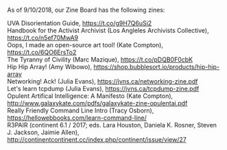 As of 9/10/2018, our Zine Board has the following zines:

UVA Disorientation Guide, https://t.co/g9H7Q6uSi2  
Handbook for the Activist Archivist (Los Angleles Archivists Collective), https://t.co/n5ef70MwA9  
Oops, I made an open-source art tool! (Kate Compton), https://t.co/6QO6ErsTo2  
The Tyranny of Civility (Marc Mazique), https://t.co/pDQB0F0cbK  
Hip Hip Array! (Amy Wibowo), https://shop.bubblesort.io/products/hip-hip-array   
Networking! Ack! (Julia Evans), https://jvns.ca/networking-zine.pdf  
Let's learn tcpdump (Julia Evans), https://jvns.ca/tcpdump-zine.pdf  
Opulent Artifical Intelligence: A Manifesto (Kate Compton), http://www.galaxykate.com/pdfs/galaxykate-zine-opulentai.pdf  
Really Friendly Command Line Intro (Tracy Osborn), https://hellowebbooks.com/learn-command-line/  
R3PAIR (continent 6.1 / 2017; eds. Lara Houston, Daniela K. Rosner, Steven J. Jackson, Jaimie Allen), http://continentcontinent.cc/index.php/continent/issue/view/27
